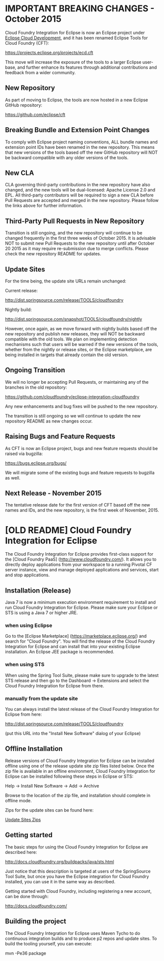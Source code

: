 # IMPORTANT BREAKING CHANGES - October 2015
  
  Cloud Foundry Integration for Eclipse is now an Eclipse project under [Eclipse Cloud Development](https://projects.eclipse.org/projects/ecd), 
  and it has been renamed Eclipse Tools for Cloud Foundry (CFT):
  
  https://projects.eclipse.org/projects/ecd.cft
  
  This move will increase the exposure of the tools to a larger Eclipse user-base, and further enhance its features through additional 
  contributions and feedback from a wider community.
  
## New Repository
  
  As part of moving to Eclipse, the tools are now hosted in a new Eclipse GitHub repository:
  
  https://github.com/eclipse/cft
  
## Breaking Bundle and Extension Point Changes
  
  To comply with Eclipse project naming conventions, ALL bundle names and extension point IDs have been renamed in the new repository. 
  This means that new versions of the tools based off the new GitHub repository will NOT be backward compatible with any older versions 
  of the tools.
  
## New CLA
  
  CLA governing third-party contributions in the new repository have also changed, and the new tools will be 
  dual-licensed: Apache License 2.0 and EPL. All third-party contributors will be required to sign a new CLA before 
  Pull Requests are accepted and merged in the new repository. Please follow the links above for further information.
  
## Third-Party Pull Requests in New Repository
  
  Transition is still ongoing, and the new repository will continue to be changed frequently in the first three weeks 
  of October 2015. It is advisable NOT to submit new Pull Requests to the new repository until after October 20 2015 
  as it may require re-submission due to merge conflicts. Please check the new repository README for updates.
  
## Update Sites
  
  For the time being, the update site URLs remain unchanged:
  
  Current release:
  
  http://dist.springsource.com/release/TOOLS/cloudfoundry

  Nightly build:
  
  http://dist.springsource.com/snapshot/TOOLS/cloudfoundry/nightly
  
  However, once again, as we move forward with nightly builds based off the new repository and publish new releases, 
  they will NOT be backward compatible with the old tools. We plan on implementing detection mechanisms such that users 
  will be warned if the new versions of the tools, whether from the nightly or release sites, or the Eclipse marketplace, 
  are being installed in targets that already contain the old version. 
  
## Ongoing Transition

  We will no longer be accepting Pull Requests, or maintaining any of the branches in the old repository:
  
  https://github.com/cloudfoundry/eclipse-integration-cloudfoundry
  
  Any new enhancements and bug fixes will be pushed to the new repository.
  
  The transition is still ongoing so we will continue to update the new repository README as new changes occur.
  
## Raising Bugs and Feature Requests

  As CFT is now an Eclipse project, bugs and new feature requests should be raised via bugzilla:
  
  https://bugs.eclipse.org/bugs/
  
  We will migrate some of the existing bugs and feature requests to bugzilla as well.

## Next Release - November 2015

  The tentative release date for the first version of CFT based off the new names and IDs, and the new repository, 
  is the first week of November, 2015.
  
# [OLD README] Cloud Foundry Integration for Eclipse
      
  The Cloud Foundry Integration for Eclipse provides first-class support for the [Cloud Foundry
  PaaS] (http://www.cloudfoundry.com/). It allows you to directly deploy applications from your
  workspace to a running Pivotal CF server instance, view and manage deployed applications and services,
  start and stop applications.

## Installation (Release)

  Java 7 is now a minimum execution environment requirement to install and run Cloud Foundry Integration for Eclipse.
  Please make sure your Eclipse or STS is using a Java 7 or higher JRE.

### when using Eclipse

  Go to the [Eclipse Marketplace] (https://marketplace.eclipse.org/) and search for "Cloud Foundry". You will find the release 
  of the Cloud Foundry Integration for Eclipse and can install that into your existing Eclipse
  installation. An Eclipse JEE package is recommended.

### when using STS

  When using the Spring Tool Suite, please make sure to upgrade to the latest STS
  release and then go to the Dashboard -> Extensions and select the Cloud Foundry Integration
  for Eclipse from there.

### manually from the update site

  You can always install the latest release of the Cloud Foundry Integration for Eclipse from
  here:

  http://dist.springsource.com/release/TOOLS/cloudfoundry

  (put this URL into the "Install New Software" dialog of your Eclipse)
  
  
## Offline Installation

  Release versions of Cloud Foundry Integration for Eclipse can be installed offline using one of the release update 
  site zip files listed below. Once the zip file is available in an offline environment, Cloud Foundry Integration for
  Eclipse can be installed following these steps in Eclipse or STS:
  
  Help -> Install New Software -> Add -> Archive
  
  Browse to the location of the zip file, and installation should complete in offline mode.
  
  Zips for the update sites can be found here:
  
  [Update Sites Zips](updatesites.md)


## Getting started

  The basic steps for using the Cloud Foundry Integration for Eclipse are described here:

  http://docs.cloudfoundry.org/buildpacks/java/sts.html

  Just notice that this description is targeted at users of the SpringSource Tool Suite, but
  once you have the Eclipse integration for Cloud Foundry installed, you can use it in the
  same way as described.
  
  Getting started with Cloud Foundry, including registering a new account, can be done through:
  
  http://docs.cloudfoundry.com/


## Building the project
  
  The Cloud Foundry Integration for Eclipse uses Maven Tycho to do continuous integration builds and
  to produce p2 repos and update sites. To build the tooling yourself, you can execute:

  mvn -Pe36 package
